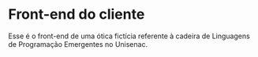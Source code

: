 # Front-end do cliente
Esse é o front-end de uma ótica fictícia referente à cadeira de Linguagens de Programação Emergentes no Unisenac.
